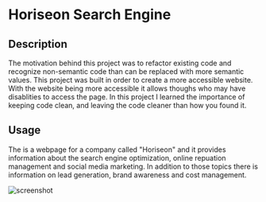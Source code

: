 # Horiseon Search Engine

## Description

The motivation behind this project was to refactor existing code and recognize non-semantic code than can be replaced with more semantic values. This project was built in order to create a more accessible website. With the website being more accessible it allows thoughs who may have disablities to access the page. In this project I learned the importance of keeping code clean, and leaving the code cleaner than how you found it. 

## Usage

The is a webpage for a company called "Horiseon" and it provides information about the search engine optimization, online repuation management and social media marketing. In addition to those topics there is information on lead generation, brand awareness and cost management. 

![screenshot](/assets/images/screenshot.png)
